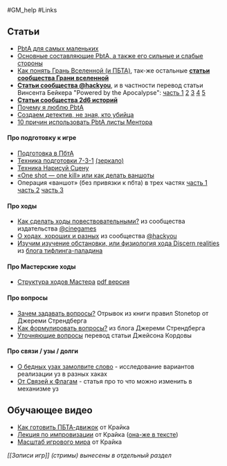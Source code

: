 #GM_help #Links 

## Статьи
- [PbtA для самых маленьких](https://vk.com/@red_librarian-pbta-dlya-samyh-malenkih)
- [Основные составляющие PbtA, а также его сильные и слабые стороны](https://vk.com/@cyberblask-osnovnye-sostavlyauschie-pbta-a-takzhe-ego-silnye-i-slabye-s)
- [Как понять Грань Вселенной (и ПБТА)](https://vk.com/@edgeoftheverse-kak-ponyat-gran-vselennoi-i-pbta), 
  так-же остальные [**статьи сообщества Грани вселенной**](https://vk.com/@edgeoftheverse) 
- [**Статьи сообщества @hackyou**](https://vk.com/@pbtahackyou), и в частности перевод статьи 
  Винсента Бейкера "Powered by the Apocalypse": [часть 1](https://vk.com/@pbtahackyou-powered-by-the-apocalypse-chast-1) [2](https://vk.com/@pbtahackyou-perevod-powered-by-the-apocalypse-chast-2) [3](https://vk.com/@pbtahackyou-perevod-powered-by-the-apocalypse-chast-3) [4](https://vk.com/@pbtahackyou-perevod-powered-by-the-apocalypse-chast-4) [5](https://vk.com/@pbtahackyou-perevod-powered-by-the-apocalypse-chast-5)
- [**Статьи сообщества 2d6 историй**](https://vk.com/@story_2d6)
- [Почему я люблю PbtA](https://vk.com/@-214463944-pochemu-ya-lublu-pbta)
- [Создаем детектив, не зная, кто убийца](https://vk.com/@gmentor-cordova) 
- [10 причин использовать PbtA листы Ментора](https://vk.com/@gmentor-10-prichin-ispolzuem-pbta-listy-mentora)

#### Про подготовку к игре
- [Подготовка в ПбтА](https://telegra.ph/Podgotovka-v-PbtA-04-18)
- [Техника подготовки 7-3-1](https://vk.com/doc491920947_680820932) [(зеркало)](https://telegra.ph/Tehnika-podgotovki-7-3-1-05-13) 
- [Техника Нарисуй Сцену](https://vk.com/doc491920947_680820931)
- [«One shot — one kill» или как делать ваншоты](https://vk.com/@cyberblask-one-shot-one-kill-ili-kak-vodit-vanshoty)
- Операция «ваншот» (без привязки к пбта) в трех частях [часть 1](https://imaginaria.ru/gmadvice/operaciya-vanshot-chast-pervaya-klassifikaciya.html) [часть 2](https://imaginaria.ru/gmadvice/operaciya-vanshot-chast-2-struktura.html) [часть 3](https://imaginaria.ru/gmadvice/operaciya-vanshot-chast-3-poleznye-sovety.html)

#### Про ходы
- [Как сделать ходы повествовательными?](https://vk.com/@-184600062-kak-sdelat-hody-povestvovatelnymi) из сообщества издательства [@cinegames](https://vk.com/@cinegames)
- [О ходах, хороших и разных](https://vk.com/@pbtahackyou-o-hodah-horoshih-i-raznyh) из сообщества [@hackyou](https://vk.com/@pbtahackyou)
- [Изучим изучение обстановки, или физиология хода Discern realities](https://vk.com/@-214463944-izuchim-izuchenie-obstanovki-ili-fiziologiya-hoda-discern-re)  из [блога тифлинга-паладина](https://vk.com/club214463944)

#### Про Мастерские ходы
- [Структура ходов Мастера](https://docs.google.com/document/d/1QIQsEarqNSO50khrKweEx_FtT40f6opN7s9qEAhObjA/edit?tab=t.0) [pdf версия](https://psv4.userapi.com/s/v1/d/1gsbJtZ09nZr0iZSiAc6UDB4aF1Ri3kmdo5j6pA54y21W95UiJtFEv_D2B9M0WGyWaMQGrQVL0COofHGgVyjMsh4tuVWkA3M3_CdFxk3zjUHGC6lIVxgTA/Struktura_khodov_Mastera.pdf)

#### Про вопросы
- [Зачем задавать вопросы?](https://telegra.ph/Zachem-zadavat-voprosy-v-PbtA-04-06) Отрывок из книги правил Stonetop от Джереми Стрендберга
- [Как формулировать вопросы?](https://telegra.ph/Kak-formulirovat-voprosy-v-PbtA-04-06) из блога Джереми Стрендберга
- [Уточняющие вопросы](https://vk.com/wall-207545496_137) перевод статьи Джейсона Кордовы

#### Про связи / узы / долги
- [О бедных узах замолвите слово](https://vk.com/@-214463944-o-bednyh-uzah-zamolvite-slovo) - исследование вариантов реализации уз в разных хаках
- [От Cвязей к Флагам](https://vk.com/wall-207545496_138) - статья про то что можно изменить в механизме уз

## Обучающее видео
- [Как готовить ПБТА-движок](https://www.youtube.com/watch?v=uQ1LSfD9170) от Крайка 
- [Лекция по импровизации](https://youtu.be/ancT48eBSik) от Крайка ([она-же в тексте](https://vk.com/@edgeoftheverse-improvizaciya-ch1-kak-gotovit-improvizaciu))
- [Масштаб игрового мира](https://youtu.be/aD0n0dWRVuI) от Крайка 

*[[Записи игр]] (стримы) вынесены в отдельный раздел*




